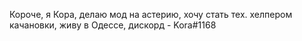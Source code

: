 Короче,
я Кора,
делаю мод на астерию,
хочу стать тех. хелпером качановки,
живу в Одессе,
дискорд - Kora#1168
<!---
Koroldan/Koroldan is a ✨ special ✨ repository because its `README.md` (this file) appears on your GitHub profile.
You can click the Preview link to take a look at your changes.
--->

